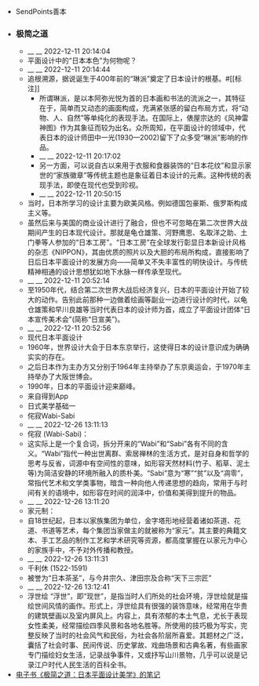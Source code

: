 - SendPoints善本
- ### 极简之道
    - __ __ 2022-12-11 20:14:04
    - 平面设计中的“日本本色”为何物呢？
    - __ __ 2022-12-11 20:14:44
    - 追根溯源，据说诞生于400年前的“琳派”奠定了日本设计的根基。#[[标注]]
        - 所谓琳派，是以本阿弥光悦为首的日本画和书法的流派之一，其特征在于，简单而又动态的画面构成，充满紧张感的留白布局方式，将“动物、人、自然”等单纯化的表现手法。在国际上，俵屋宗达的《风神雷神图》作为其象征而较为出名。众所周知，在平面设计的领域中，代表日本的设计师田中一光(1930—2002)留下了众多受“琳派”影响的作品。
        - __ __ 2022-12-11 20:17:02
        - 另一方面，可以说自古以来用于衣服和食器装饰的“日本花纹”和显示家世的“家族徽章”等传统主题也是象征着日本设计的元素。这种传统的表现手法，即使在现代也受到珍视。
        - __ __ 2022-12-11 20:50:15
    - 当时，日本所学习的设计主要为欧美风格。例如德国包豪斯、俄罗斯构成主义等。
    - 虽然后来与美国的商业设计进行了融合，但也不可忽略在第二次世界大战期间产生的日本现代设计。那就是龟仓雄策、河野鹰思、名取洋之助、土门拳等人参加的“日本工房”。“日本工房”在全球发行彰显日本新设计风格的杂志《NIPPON》，其由优质的照片以及大胆的布局所构成，直接影响了日后日本平面设计的发展方向——简单又不失丰富性的明快设计。与传统精神相通的设计思想犹如地下水脉一样传承至现代。
    - __ __ 2022-12-11 20:52:14
    - 至1950年代，结合第二次世界大战后经济复兴，日本的平面设计开始了较大的动作。告别此前那种一边做着绘画等副业一边进行设计的时代，以龟仓雄策和早川良雄等当时代表日本的设计师为首，成立了平面设计团体“日本宣传美术会”(简称“日宣美”)。
    - __ __ 2022-12-11 20:52:56
    - 现代日本平面设计
    - 1960年，世界设计大会于日本东京举行，这使得日本的设计意识成为确确实实的存在。
    - 之后日本作为主办方又分别于1964年主持举办了东京奥运会，于1970年主持举办了大阪世博会。
    - 1990年，日本的平面设计迎来巅峰。
    - 来自得到App
    - 日式美学基础一
    - 侘寂Wabi-Sabi
    - __ __ 2022-12-26 13:11:13
    - 侘寂 (Wabi-Sabi)：
    - 这实际上是一个复合词，拆分开来的“Wabi”和“Sabi”各有不同的含义。“Wabi”指代一种出世离群、索居禅林的生活方式，是对自身和哲学的思考与反省，词源中有空间性的意味，如形容天然材料(竹子、稻草、泥土等)为简洁安静的环境所融入的质朴美。“Sabi”意为“寒”“贫”以及“凋零”，常指代艺术和文学类事物，暗含一种向他人传递思想的趋向，常用于与时间有关的语境中，如形容在时间的润泽中，价值和美得到提升的物品。
    - __ __ 2022-12-26 13:11:20
    - 家元制：
    - 自18世纪起，日本以家族集团为单位，金字塔形地经营着诸如茶道、花道、书道等艺术，每个集团当家做主的就被称为“家元”。其主要的典籍文本、手工艺品的制作工艺和学术研究等资源，都高度掌握在以家元为中心的家族手中，不予对外传播和教授。
    - __ __ 2022-12-26 13:11:31
    - 千利休 (1522-1591)
    - 被誉为“日本茶圣”，与今井宗久、津田宗及合称“天下三宗匠”
    - __ __ 2022-12-26 13:12:41
    - 浮世绘
      “浮世”，即“现世”，是指当时人们所处的社会环境，浮世绘就是描绘世间风情的画作。形式上，浮世绘具有很强的装饰意味，经常用在华贵的建筑壁画以及室内屏风上。内容上，具有浓郁的本土气息，尤长于表现女性柔美，经常描绘四季风景和各地名胜等。所使用的技巧极为写实，完整反映了当时的社会风气和民俗，为社会各阶层所喜爱。其题材之广泛，囊括了社会时事、民间传说、历史掌故、戏曲场景和古典名著，有些画家专门描绘妇女生活，记录战争事件，又或抒写山川景物，几乎可以说是记录江户时代人民生活的百科全书。
- [电子书《极简之道：日本平面设计美学》的笔记](evernote:///view/13797828/s63/e6050628-6615-4a1b-ace3-046808c4555d/e6050628-6615-4a1b-ace3-046808c4555d/)
